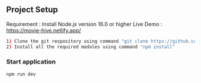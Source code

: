 ## Project Setup

Requirement : Install Node.js version 16.0 or higher
Live Demo : https://movie-hive.netlify.app/

```sh
1) Clone the git respository using command "git clone https://github.com/PrashantS360/MovieHive.git"
2) Install all the required modules using command "npm install"
```

### Start application

```sh
npm run dev
```

